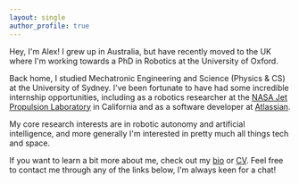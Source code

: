 ```yaml
---
layout: single
author_profile: true
---
```


Hey, I'm Alex! I grew up in Australia, but have recently moved to the UK where I'm working towards a PhD in Robotics at the University of Oxford.

Back home, I studied Mechatronic Engineering and Science (Physics & CS) at the University of Sydney. I've been fortunate to have had some incredible internship opportunities, including as a robotics researcher at the [NASA Jet Propulsion Laboratory](https://www.jpl.nasa.gov/) in California and as a software developer at [Atlassian](https://www.atlassian.com/).

My core research interests are in robotic autonomy and artificial intelligence, and more generally I'm interested in pretty much all things tech and space.

If you want to learn a bit more about me, check out my [bio](/about/) or [CV](/assets/pdf/resume.pdf). Feel free to contact me through any of the links below, I'm always keen for a chat!

